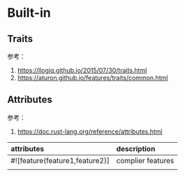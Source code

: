 # Built-in

## Traits
参考：
1. https://llogiq.github.io/2015/07/30/traits.html
2. https://aturon.github.io/features/traits/common.html

## Attributes

参考：　
1. https://doc.rust-lang.org/reference/attributes.html


|attributes|description|
|:--|:--|
|#![feature(feature1,feature2)] | complier features |
|||